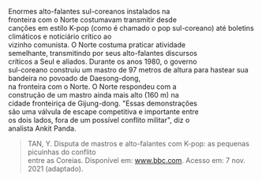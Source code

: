 Enormes alto-falantes sul-coreanos instalados na\
fronteira com o Norte costumavam transmitir desde\
canções em estilo K-pop (como é chamado o pop sul-coreano) até boletins climáticos e noticiário crítico ao\
vizinho comunista. O Norte costuma praticar atividade\
semelhante, transmitindo por seus alto-falantes discursos\
críticos a Seul e aliados. Durante os anos 1980, o governo\
sul-coreano construiu um mastro de 97 metros de altura para hastear sua bandeira no povoado de Daesong-dong,\
na fronteira com o Norte. O Norte respondeu com a\
construção de um mastro ainda mais alto (160 m) na\
cidade fronteiriça de Gijung-dong. "Essas demonstrações\
são uma válvula de escape competitiva e importante entre\
os dois lados, fora de um possível conflito militar", diz o\
analista Ankit Panda.

> TAN, Y. Disputa de mastros e alto-falantes com K-pop: as pequenas picuinhas do conflito\
> entre as Coreias. Disponível em: www.bbc.com. Acesso em: 7 nov. 2021 (adaptado).

